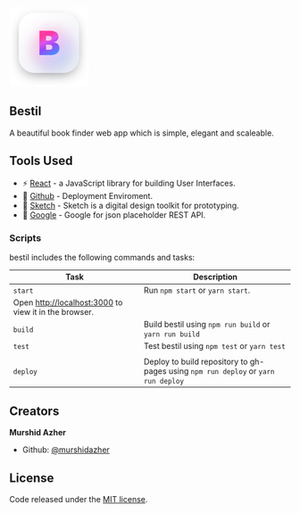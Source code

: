 
![bestil](https://github.com/murshidazher/bestil/blob/master/src/img/logo.png)


## Bestil
A beautiful book finder web app which is simple, elegant and scaleable.

## Tools Used
* :zap: [React](https://reactjs.org/) - a JavaScript library for building User Interfaces.
* :rocket: [Github](https://pages.github.com/) - Deployment Enviroment.
* :gem: [Sketch](https://www.sketch.com/) - Sketch is a digital design toolkit for prototyping.
* :page_with_curl: [Google](https://google.com) - Google for json placeholder REST API.


### Scripts

bestil includes the following commands and tasks:

| Task             | Description                                                                                                                                     |
| ---------------- | ----------------------------------------------------------------------------------------------------------------------------------------------- |
| `start`          | Run `npm start` or `yarn start`. 
                     Open [http://localhost:3000](http://localhost:3000) to view it in the browser.                                                                                                                             |
| `build`          | Build bestil using `npm run build` or `yarn run build`                                                                                                 |
| `test`   |  Test bestil using `npm test` or `yarn test`                           
                                   |
| `deploy` | Deploy to build repository to gh-pages using `npm run deploy` or `yarn run deploy` |


## Creators

**Murshid Azher**

- Github: [@murshidazher](https://github.com/murshidazher)

## License

Code released under the [MIT license](https://github.com/turretcss/turretcss/blob/master/LICENSE).



